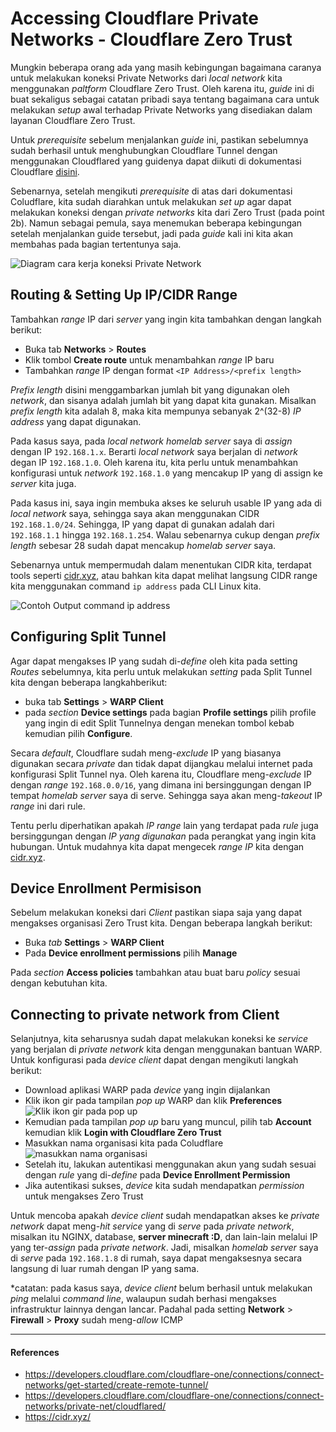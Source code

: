 # Accessing Cloudflare Private Networks - Cloudflare Zero Trust

Mungkin beberapa orang ada yang masih kebingungan bagaimana caranya untuk melakukan koneksi Private Networks dari _local network_ kita menggunakan _paltform_ Cloudflare Zero Trust. Oleh karena itu, _guide_ ini di buat sekaligus sebagai catatan pribadi saya tentang bagaimana cara untuk melakukan _setup_ awal terhadap Private Networks yang disediakan dalam layanan Cloudflare Zero Trust.

Untuk _prerequisite_ sebelum menjalankan _guide_ ini, pastikan sebelumnya sudah berhasil untuk menghubungkan Cloudflare Tunnel dengan menggunakan Cloudflared yang guidenya dapat diikuti di dokumentasi Cloudflare [disini](https://developers.cloudflare.com/cloudflare-one/connections/connect-networks/get-started/create-remote-tunnel/).

Sebenarnya, setelah mengikuti _prerequisite_ di atas dari dokumentasi Coludflare, kita sudah diarahkan untuk melakukan _set up_ agar dapat melakukan koneksi dengan _private networks_ kita dari Zero Trust (pada point 2b). Namun sebagai pemula, saya menemukan beberapa kebingungan setelah menjalankan guide tersebut, jadi pada _guide_ kali ini kita akan membahas pada bagian tertentunya saja.

![Diagram cara kerja koneksi Private Network](https://media.githubusercontent.com/media/richard483/blogs-content/refs/heads/master/assets/20250203/01.png)

## Routing & Setting Up IP/CIDR Range

Tambahkan _range_ IP dari _server_ yang ingin kita tambahkan dengan langkah berikut:

- Buka tab **Networks** > **Routes**
- Klik tombol **Create route** untuk menambahkan _range_ IP baru
- Tambahkan _range_ IP dengan format `<IP Address>/<prefix length>`

_Prefix length_ disini menggambarkan jumlah bit yang digunakan oleh _network_, dan sisanya adalah jumlah bit yang dapat kita gunakan. Misalkan _prefix length_ kita adalah 8, maka kita mempunya sebanyak 2^(32-8) _IP address_ yang dapat digunakan.

Pada kasus saya, pada _local network homelab server_ saya di _assign_ dengan IP `192.168.1.x`. Berarti _local network_ saya berjalan di _network_ degan IP `192.168.1.0`. Oleh karena itu, kita perlu untuk menambahkan konfigurasi untuk _network_ `192.168.1.0` yang mencakup IP yang di assign ke _server_ kita juga.

Pada kasus ini, saya ingin membuka akses ke seluruh usable IP yang ada di _local network_ saya, sehingga saya akan menggunakan CIDR `192.168.1.0/24`. Sehingga, IP yang dapat di gunakan adalah dari `192.168.1.1` hingga `192.168.1.254`. Walau sebenarnya cukup dengan _prefix length_ sebesar 28 sudah dapat mencakup _homelab server_ saya.

Sebenarnya untuk mempermudah dalam menentukan CIDR kita, terdapat tools seperti [cidr.xyz](https://cidr.xyz/), atau bahkan kita dapat melihat langsung CIDR range kita menggunakan command `ip address` pada CLI Linux kita.

![Contoh Output command ip address](https://media.githubusercontent.com/media/richard483/blogs-content/refs/heads/master/assets/20250203/02.png)

## Configuring Split Tunnel

Agar dapat mengakses IP yang sudah di-_define_ oleh kita pada setting _Routes_ sebelumnya, kita perlu untuk melakukan _setting_ pada Split Tunnel kita dengan beberapa langkahberikut:

- buka tab **Settings** > **WARP Client**
- pada _section_ **Device settings** pada bagian **Profile settings** pilih profile yang ingin di edit Split Tunnelnya dengan menekan tombol kebab kemudian pilih **Configure**.

Secara _default_, Cloudflare sudah meng-_exclude_ IP yang biasanya digunakan secara _private_ dan tidak dapat dijangkau melalui internet pada konfigurasi Split Tunnel nya. Oleh karena itu, Cloudflare meng-_exclude_ IP dengan _range_ `192.168.0.0/16`, yang dimana ini bersinggungan dengan IP tempat _homelab server_ saya di serve. Sehingga saya akan meng-_takeout_ IP _range_ ini dari rule.

Tentu perlu diperhatikan apakah _IP range_ lain yang terdapat pada _rule_ juga bersinggungan dengan _IP yang digunakan_ pada perangkat yang ingin kita hubungan. Untuk mudahnya kita dapat mengecek _range IP_ kita dengan [cidr.xyz](https://cidr.xyz/).

## Device Enrollment Permisison

Sebelum melakukan koneksi dari _Client_ pastikan siapa saja yang dapat mengakses organisasi Zero Trust kita. Dengan beberapa langkah berikut:

- Buka _tab_ **Settings** > **WARP Client**
- Pada **Device enrollment permissions** pilih **Manage**

Pada _section_ **Access policies** tambahkan atau buat baru _policy_ sesuai dengan kebutuhan kita.

## Connecting to private network from Client

Selanjutnya, kita seharusnya sudah dapat melakukan koneksi ke _service_ yang berjalan di _private network_ kita dengan menggunakan bantuan WARP. Untuk konfigurasi pada _device client_ dapat dengan mengikuti langkah berikut:

- Download aplikasi WARP pada _device_ yang ingin dijalankan
- Klik ikon gir pada tampilan _pop up_ WARP dan klik **Preferences** \
![Klik ikon gir pada pop up](https://media.githubusercontent.com/media/richard483/blogs-content/refs/heads/master/assets/20250203/03.png)
- Kemudian pada tampilan _pop up_ baru yang muncul, pilih tab **Account** kemudian klik **Login with Cloudflare Zero Trust**
- Masukkan nama organisasi kita pada Coludflare \
![masukkan nama organisasi](https://media.githubusercontent.com/media/richard483/blogs-content/refs/heads/master/assets/20250203/05.png)
- Setelah itu, lakukan autentikasi menggunakan akun yang sudah sesuai dengan _rule_ yang di-_define_ pada **Device Enrollment Permission**
- Jika autentikasi sukses, _device_ kita sudah mendapatkan _permission_ untuk mengakses Zero Trust

Untuk mencoba apakah _device client_ sudah mendapatkan akses ke _private network_ dapat meng-_hit_ _service_ yang di _serve_ pada _private network_, misalkan itu NGINX, database, **server minecraft :D**, dan lain-lain melalui IP yang ter-_assign_ pada _private network_. Jadi, misalkan _homelab server_ saya di _serve_ pada `192.168.1.8` di rumah, saya dapat mengaksesnya secara langsung di luar rumah dengan IP yang sama.

\*catatan: pada kasus saya, _device client_ belum berhasil untuk melakukan _ping_ melalui _command line_, walaupun sudah berhasi mengakses infrastruktur lainnya dengan lancar. Padahal pada setting **Network** > **Firewall** > **Proxy** sudah meng-_allow_ ICMP

---

#### References

- https://developers.cloudflare.com/cloudflare-one/connections/connect-networks/get-started/create-remote-tunnel/
- https://developers.cloudflare.com/cloudflare-one/connections/connect-networks/private-net/cloudflared/
- https://cidr.xyz/
